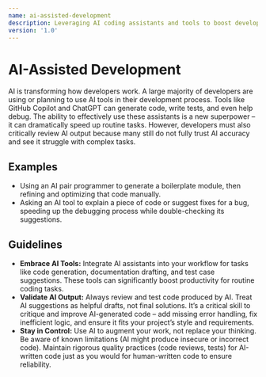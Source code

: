 ```yaml
---
name: ai-assisted-development
description: Leveraging AI coding assistants and tools to boost development productivity, while maintaining oversight to ensure quality results.
version: '1.0'
---
```

# AI-Assisted Development

AI is transforming how developers work. A large majority of developers are using or planning to use AI tools in their development process. Tools like GitHub Copilot and ChatGPT can generate code, write tests, and even help debug. The ability to effectively use these assistants is a new superpower – it can dramatically speed up routine tasks. However, developers must also critically review AI output because many still do not fully trust AI accuracy and see it struggle with complex tasks.

## Examples
- Using an AI pair programmer to generate a boilerplate module, then refining and optimizing that code manually.
- Asking an AI tool to explain a piece of code or suggest fixes for a bug, speeding up the debugging process while double-checking its suggestions.

## Guidelines
- **Embrace AI Tools:** Integrate AI assistants into your workflow for tasks like code generation, documentation drafting, and test case suggestions. These tools can significantly boost productivity for routine coding tasks.
- **Validate AI Output:** Always review and test code produced by AI. Treat AI suggestions as helpful drafts, not final solutions. It’s a critical skill to critique and improve AI-generated code – add missing error handling, fix inefficient logic, and ensure it fits your project’s style and requirements.
- **Stay in Control:** Use AI to augment your work, not replace your thinking. Be aware of known limitations (AI might produce insecure or incorrect code). Maintain rigorous quality practices (code reviews, tests) for AI-written code just as you would for human-written code to ensure reliability.
